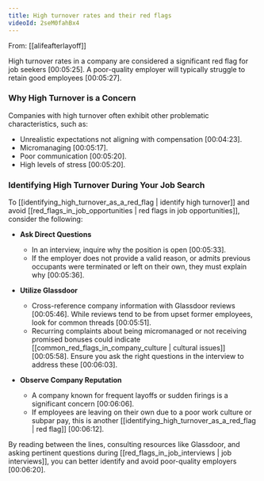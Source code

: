 ```yaml
---
title: High turnover rates and their red flags
videoId: 2seM0fahBx4
---
```


From: [[alifeafterlayoff]] <br/> 

High turnover rates in a company are considered a significant red flag for job seekers <a class="yt-timestamp" data-t="00:05:25">[00:05:25]</a>. A poor-quality employer will typically struggle to retain good employees <a class="yt-timestamp" data-t="00:05:27">[00:05:27]</a>.

### Why High Turnover is a Concern

Companies with high turnover often exhibit other problematic characteristics, such as:
*   Unrealistic expectations not aligning with compensation <a class="yt-timestamp" data-t="00:04:23">[00:04:23]</a>.
*   Micromanaging <a class="yt-timestamp" data-t="00:05:17">[00:05:17]</a>.
*   Poor communication <a class="yt-timestamp" data-t="00:05:20">[00:05:20]</a>.
*   High levels of stress <a class="yt-timestamp" data-t="00:05:20">[00:05:20]</a>.

### Identifying High Turnover During Your Job Search

To [[identifying_high_turnover_as_a_red_flag | identify high turnover]] and avoid [[red_flags_in_job_opportunities | red flags in job opportunities]], consider the following:

*   **Ask Direct Questions**
    *   In an interview, inquire why the position is open <a class="yt-timestamp" data-t="00:05:33">[00:05:33]</a>.
    *   If the employer does not provide a valid reason, or admits previous occupants were terminated or left on their own, they must explain why <a class="yt-timestamp" data-t="00:05:36">[00:05:36]</a>.

*   **Utilize Glassdoor**
    *   Cross-reference company information with Glassdoor reviews <a class="yt-timestamp" data-t="00:05:46">[00:05:46]</a>. While reviews tend to be from upset former employees, look for common threads <a class="yt-timestamp" data-t="00:05:51">[00:05:51]</a>.
    *   Recurring complaints about being micromanaged or not receiving promised bonuses could indicate [[common_red_flags_in_company_culture | cultural issues]] <a class="yt-timestamp" data-t="00:05:58">[00:05:58]</a>. Ensure you ask the right questions in the interview to address these <a class="yt-timestamp" data-t="00:06:03">[00:06:03]</a>.

*   **Observe Company Reputation**
    *   A company known for frequent layoffs or sudden firings is a significant concern <a class="yt-timestamp" data-t="00:06:06">[00:06:06]</a>.
    *   If employees are leaving on their own due to a poor work culture or subpar pay, this is another [[identifying_high_turnover_as_a_red_flag | red flag]] <a class="yt-timestamp" data-t="00:06:12">[00:06:12]</a>.

By reading between the lines, consulting resources like Glassdoor, and asking pertinent questions during [[red_flags_in_job_interviews | job interviews]], you can better identify and avoid poor-quality employers <a class="yt-timestamp" data-t="00:06:20">[00:06:20]</a>.
